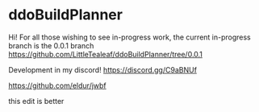# ddoBuildPlanner

Hi! For all those wishing to see in-progress work, the current in-progress branch is the 0.0.1 branch
https://github.com/LittleTealeaf/ddoBuildPlanner/tree/0.0.1

Development in my discord! https://discord.gg/C9aBNUf

https://github.com/eldur/jwbf

this edit is better
